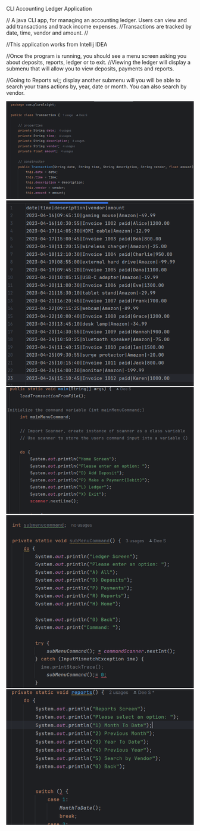 CLI Accounting Ledger Application

// A java CLI app, for managing an accounting ledger. Users can view and add transactions and track income expenses.
//Transactions are tracked by date, time, vendor and amount.
//

//This application works from Intellij IDEA

//Once the program is running, you should see a menu screen asking you about deposits, reports, ledger or to exit.
//Viewing the ledger will display a submenu that will allow you to view deposits, payments and reports.

//Going to Reports wi;; display another submenu will you will be able to search your trans actions by, year, date or month. You can also search by vendor.

![img.png](img.png)
![img_1.png](img_1.png)
![img_2.png](img_2.png)
![img_3.png](img_3.png)
![img_4.png](img_4.png)